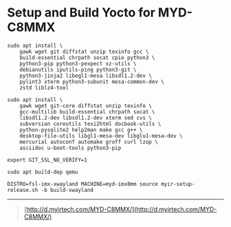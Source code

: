 # Setup and Build Yocto for MYD-C8MMX
```
sudo apt install \
	gawk wget git diffstat unzip texinfo gcc \
	build-essential chrpath socat cpio python3 \
	python3-pip python3-pexpect xz-utils \
	debianutils iputils-ping python3-git \
	python3-jinja2 libegl1-mesa libsdl1.2-dev \
	pylint3 xterm python3-subunit mesa-common-dev \
	zstd liblz4-tool
```
```
sudo apt install \
	gawk wget git-core diffstat unzip texinfo \
	gcc-multilib build-essential chrpath socat \
	libsdl1.2-dev libsdl1.2-dev xterm sed cvs \
	subversion coreutils texi2html docbook-utils \
	python-pysqlite2 help2man make gcc g++ \
	desktop-file-utils libgl1-mesa-dev libglu1-mesa-dev \
	mercurial autoconf automake groff curl lzop \
	asciidoc u-boot-tools python3-pip
```
```
export GIT_SSL_NO_VERIFY=1
```
```
sudo apt build-dep qemu
```
```
DISTRO=fsl-imx-xwayland MACHINE=myd-imx8mm source myir-setup-release.sh -b build-xwayland
```
---
> [http://d.myirtech.com/MYD-C8MMX/](http://d.myirtech.com/MYD-C8MMX/)